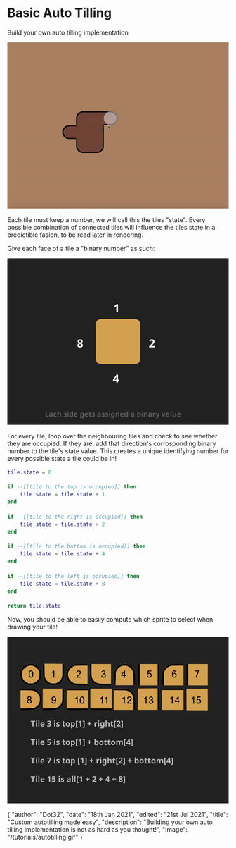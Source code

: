 # Basic Auto Tilling
Build your own auto tilling implementation

![auto tilling thumbnail](/tutorials/autotilling.gif)

Each tile must keep a number, we will call this the tiles "state". Every possible combination of connected tiles will influence the tiles state in a predictible fasion, to be read later in rendering.

Give each face of a tile a "binary number" as such:

![auto tilling image](/tutorials/binary.svg)

For every tile, loop over the neighbouring tiles and check to see whether they are occupied. If they are, add that direction's corrosponding binary number to the tile's state value. This creates a unique identifying number for every possible state a tile could be in!

```lua
tile.state = 0

if --[[tile to the top is occupied]] then
	tile.state = tile.state + 1
end

if --[[tile to the right is occupied]] then
	tile.state = tile.state + 2
end

if --[[tile to the bottom is occupied]] then
	tile.state = tile.state + 4
end

if --[[tile to the left is occupied]] then
	tile.state = tile.state + 8
end

return tile.state
```

Now, you should be able to easily compute which sprite to select when drawing your tile!

![auto tilling image](/tutorials/tiles.svg)

<div id="json">
	{
		"author": "Dot32",
		"date": "18th Jan 2021",
		"edited": "21st Jul 2021",
		"title": "Custom autotilling made easy",
		"description": "Building your own auto tilling implementation is not as hard as you thought!",
		"image": "/tutorials/autotilling.gif"
	}
</div>